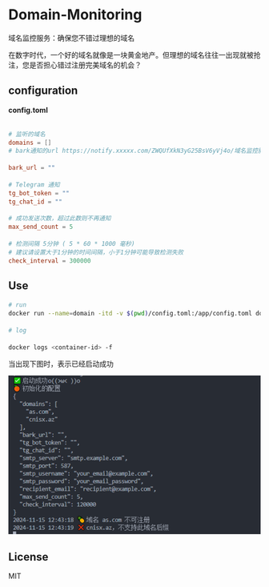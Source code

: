 # Domain-Monitoring

域名监控服务：确保您不错过理想的域名

在数字时代，一个好的域名就像是一块黄金地产。但理想的域名往往一出现就被抢注，您是否担心错过注册完美域名的机会？

## configuration
       
**config.toml**

```toml

# 监听的域名
domains = [] 
# bark通知的url https://notify.xxxxx.com/ZWQUfXkN3yG25BsV6yVj4o/域名监控服务

bark_url = ""

# Telegram 通知
tg_bot_token = ""
tg_chat_id = ""

# 成功发送次数，超过此数则不再通知
max_send_count = 5 

# 检测间隔 5分钟 ( 5 * 60 * 1000 毫秒)
# 建议请设置大于1分钟的时间间隔，小于1分钟可能导致检测失败
check_interval = 300000 

```

## Use

```bash
# run
docker run --name=domain -itd -v $(pwd)/config.toml:/app/config.toml domain-monitor

# log

docker logs <container-id> -f

```

当出现下图时，表示已经启动成功

![启动成功](1.png "可选标题")

## License

MIT

